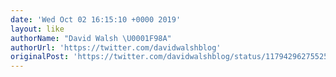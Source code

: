 ```yaml
---
date: 'Wed Oct 02 16:15:10 +0000 2019'
layout: like
authorName: "David Walsh \U0001F98A"
authorUrl: 'https://twitter.com/davidwalshblog'
originalPost: 'https://twitter.com/davidwalshblog/status/1179429627552583681'
---
```


